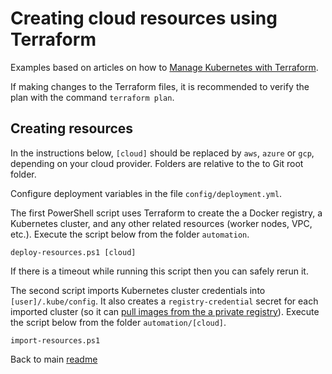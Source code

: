# Creating cloud resources using Terraform

Examples based on articles on how to [Manage Kubernetes with Terraform](https://learn.hashicorp.com/collections/terraform/kubernetes).

If making changes to the Terraform files, it is recommended to verify the plan with the command `terraform plan`.

## Creating resources

In the instructions below, `[cloud]` should be replaced by `aws`, `azure` or `gcp`, depending on your cloud provider. Folders are relative to the to Git root folder.

Configure deployment variables in the file `config/deployment.yml`.

The first PowerShell script uses Terraform to create the a Docker registry, a Kubernetes cluster, and any other related resources (worker nodes, VPC, etc.). Execute the script below from the folder `automation`.

```shell
deploy-resources.ps1 [cloud]
```

If there is a timeout while running this script then you can safely rerun it.

The second script imports Kubernetes cluster credentials into `[user]/.kube/config`. It also creates a `registry-credential` secret for each imported cluster (so it can [pull images from the a private registry](https://kubernetes.io/docs/tasks/configure-pod-container/pull-image-private-registry/)). Execute the script below from the folder `automation/[cloud]`.

```shell
import-resources.ps1
```

Back to main [readme](../README.md)
